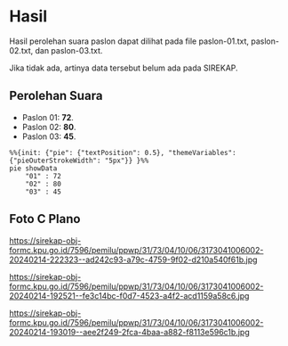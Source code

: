 # Hasil

Hasil perolehan suara paslon dapat dilihat pada file paslon-01.txt, paslon-02.txt, dan paslon-03.txt.

Jika tidak ada, artinya data tersebut belum ada pada SIREKAP.

## Perolehan Suara

 * Paslon 01: **72**.
 * Paslon 02: **80**.
 * Paslon 03: **45**.

```mermaid
%%{init: {"pie": {"textPosition": 0.5}, "themeVariables": {"pieOuterStrokeWidth": "5px"}} }%%
pie showData
    "01" : 72
    "02" : 80
    "03" : 45
```
## Foto C Plano

https://sirekap-obj-formc.kpu.go.id/7596/pemilu/ppwp/31/73/04/10/06/3173041006002-20240214-222323--ad242c93-a79c-4759-9f02-d210a540f61b.jpg

https://sirekap-obj-formc.kpu.go.id/7596/pemilu/ppwp/31/73/04/10/06/3173041006002-20240214-192521--fe3c14bc-f0d7-4523-a4f2-acd1159a58c6.jpg

https://sirekap-obj-formc.kpu.go.id/7596/pemilu/ppwp/31/73/04/10/06/3173041006002-20240214-193019--aee2f249-2fca-4baa-a882-f8113e596c1b.jpg
